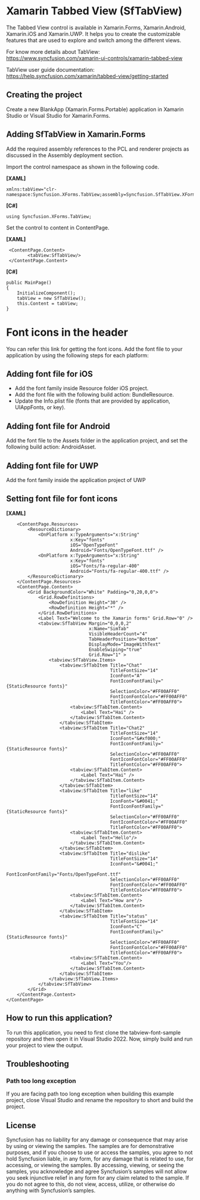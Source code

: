 # Xamarin Tabbed View (SfTabView) 

The Tabbed View control is available in Xamarin.Forms, Xamarin.Android, Xamarin.iOS and Xamarin.UWP. It helps you to create the customizable features that are used to explore and switch among the different views. 

For know more details about TabView: https://www.syncfusion.com/xamarin-ui-controls/xamarin-tabbed-view

TabView user guide documentation: https://help.syncfusion.com/xamarin/tabbed-view/getting-started

## Creating the project
Create a new BlankApp (Xamarin.Forms.Portable) application in Xamarin Studio or Visual Studio for Xamarin.Forms.

## Adding SfTabView in Xamarin.Forms
Add the required assembly references to the PCL and renderer projects as discussed in the Assembly deployment section.

Import the control namespace as shown in the following code.

**[XAML]**
```
xmlns:tabView="clr-namespace:Syncfusion.XForms.TabView;assembly=Syncfusion.SfTabView.XForms"
```
**[C#]**
```
using Syncfusion.XForms.TabView;
```
Set the control to content in ContentPage.

**[XAML]**
```
 <ContentPage.Content> 
        <tabView:SfTabView/> 
 </ContentPage.Content> 
```
**[C#]**
```
public MainPage()   
{   
    InitializeComponent();       
    tabView = new SfTabView();   
    this.Content = tabView;  
}  
```
# Font icons in the header
You can refer this link for getting the font icons. Add the font file to your application by using the following steps for each platform:

## Adding font file for iOS

*   Add the font family inside Resource folder iOS project.
*   Add the font file with the following build action: BundleResource.
*   Update the Info.plist file (fonts that are provided by application, UIAppFonts, or key).
## Adding font file for Android

Add the font file to the Assets folder in the application project, and set the following build action: AndroidAsset.

## Adding font file for UWP
Add the font family inside the application project of UWP
## Setting font file for font icons

**[XAML]**
```
    <ContentPage.Resources>
        <ResourceDictionary>
            <OnPlatform x:TypeArguments="x:String" 
                        x:Key="fonts"
                        iOS="OpenTypeFont" 
                        Android="Fonts/OpenTypeFont.ttf" />
            <OnPlatform x:TypeArguments="x:String" 
                        x:Key="fonts" 
                        iOS="Fonts/fa-regular-400" 
                        Android="Fonts/fa-regular-400.ttf" />
        </ResourceDictionary>
    </ContentPage.Resources>
    <ContentPage.Content>
        <Grid BackgroundColor="White" Padding="0,20,0,0">
            <Grid.RowDefinitions>
                <RowDefinition Height="30" />
                <RowDefinition Height="*" />
            </Grid.RowDefinitions>
            <Label Text="Welcome to the Xamarin forms" Grid.Row="0" />
            <tabview:SfTabView Margin="0,0,0,2" 
                               x:Name="SimTab" 
                               VisibleHeaderCount="4" 
                               TabHeaderPosition="Bottom" 
                               DisplayMode="ImageWithText"
                               EnableSwiping="true" 
                               Grid.Row="1" >
                <tabview:SfTabView.Items>
                    <tabview:SfTabItem Title="Chat"   
                                       TitleFontSize="14"
                                       IconFont="A"
                                       FontIconFontFamily="{StaticResource fonts}"
                                       SelectionColor="#FF00AFF0"
                                       FontIconFontColor="#FF00AFF0"
                                       TitleFontColor="#FF00AFF0">
                        <tabview:SfTabItem.Content>
                            <Label Text="Hai" />
                        </tabview:SfTabItem.Content>
                    </tabview:SfTabItem>
                    <tabview:SfTabItem Title="Chat2"   
                                       TitleFontSize="14"
                                       IconFont="&#xf000;"
                                       FontIconFontFamily="{StaticResource fonts}"
                                       SelectionColor="#FF00AFF0"
                                       FontIconFontColor="#FF00AFF0"
                                       TitleFontColor="#FF00AFF0">
                        <tabview:SfTabItem.Content>
                            <Label Text="Hai" />
                        </tabview:SfTabItem.Content>
                    </tabview:SfTabItem>
                    <tabview:SfTabItem Title="like"   
                                       TitleFontSize="14"
                                       IconFont="&#0041;"
                                       FontIconFontFamily="{StaticResource fonts}"
                                       SelectionColor="#FF00AFF0"
                                       FontIconFontColor="#FF00AFF0"
                                       TitleFontColor="#FF00AFF0">
                        <tabview:SfTabItem.Content>
                            <Label Text="Hello"/>
                        </tabview:SfTabItem.Content>
                    </tabview:SfTabItem>
                    <tabview:SfTabItem Title="dislike"   
                                       TitleFontSize="14"
                                       IconFont="&#0041;"
                                       FontIconFontFamily="Fonts/OpenTypeFont.ttf"
                                       SelectionColor="#FF00AFF0"
                                       FontIconFontColor="#FF00AFF0"
                                       TitleFontColor="#FF00AFF0">
                        <tabview:SfTabItem.Content>
                            <Label Text="How are"/>
                        </tabview:SfTabItem.Content>
                    </tabview:SfTabItem>
                    <tabview:SfTabItem Title="status"
                                       TitleFontSize="14"
                                       IconFont="C"
                                       FontIconFontFamily="{StaticResource fonts}"
                                       SelectionColor="#FF00AFF0"
                                       FontIconFontColor="#FF00AFF0"
                                       TitleFontColor="#FF00AFF0">
                        <tabview:SfTabItem.Content>
                            <Label Text="You"/>
                        </tabview:SfTabItem.Content>
                    </tabview:SfTabItem>
                </tabview:SfTabView.Items>
            </tabview:SfTabView>
        </Grid>
    </ContentPage.Content>
</ContentPage>
```

## How to run this application?

To run this application, you need to first clone the tabview-font-sample repository and then open it in Visual Studio 2022. Now, simply build and run your project to view the output.

## <a name="troubleshooting"></a>Troubleshooting ##
### Path too long exception
If you are facing path too long exception when building this example project, close Visual Studio and rename the repository to short and build the project.

## License

Syncfusion has no liability for any damage or consequence that may arise by using or viewing the samples. The samples are for demonstrative purposes, and if you choose to use or access the samples, you agree to not hold Syncfusion liable, in any form, for any damage that is related to use, for accessing, or viewing the samples. By accessing, viewing, or seeing the samples, you acknowledge and agree Syncfusion’s samples will not allow you seek injunctive relief in any form for any claim related to the sample. If you do not agree to this, do not view, access, utilize, or otherwise do anything with Syncfusion’s samples.
